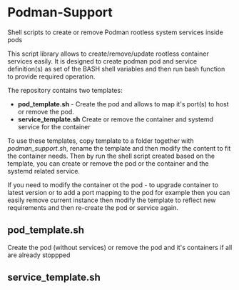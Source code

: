 # Podman-Support
Shell scripts to create or remove Podman rootless system services inside pods

This script library allows to create/remove/update rootless container services easily. It is designed to create podman pod and service definition(s) as set of the BASH shell variables and then run bash function to provide required operation.

The repository contains two templates:
- **pod_template.sh** - Create the pod and allows to map it's port(s) to host or remove the pod.
- **service_template.sh** Create or remove the container and systemd service for the container 

To use these templates, copy template to a folder together with *podman_support.sh*, rename the template and then modify the content to fit the container needs. Then by run the shell script created based on the template, you can create or remove the pod or the container and the systemd related service.

If you need to modify the container ot the pod - to upgrade container to latest version or to add a port mapping to the pod for example then you can easily remove current instance then modify the template to reflect new requirements and then re-create the pod or service again.

## pod_template.sh ##
Create the pod (without services) or remove the pod and it's containers if all are already stoppped
## service_template.sh ##
